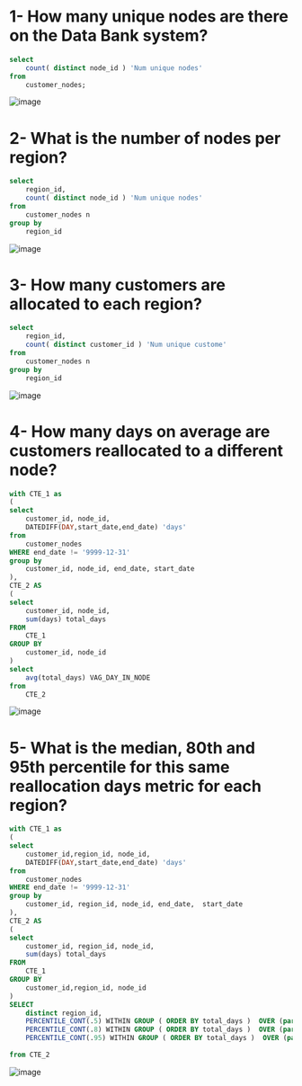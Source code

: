 # 1- How many unique nodes are there on the Data Bank system?

```sql
select 
	count( distinct node_id ) 'Num unique nodes'
from
	customer_nodes;
```
![image](https://github.com/mostafa-khairy/8-Week-SQL-Challenge-/assets/87584678/bed9aef1-6b51-4ebd-83cf-455b222a51cf)


# 2- What is the number of nodes per region?
```sql
select 
	region_id,
	count( distinct node_id ) 'Num unique nodes'
from
	customer_nodes n 
group by 
	region_id
```
![image](https://github.com/mostafa-khairy/8-Week-SQL-Challenge-/assets/87584678/fd96b664-d9cd-4d13-b511-f7ee65c8f396)

# 3- How many customers are allocated to each region?
```sql
select 
	region_id,
	count( distinct customer_id ) 'Num unique custome'
from
	customer_nodes n 
group by 
	region_id
```
![image](https://github.com/mostafa-khairy/8-Week-SQL-Challenge-/assets/87584678/31caba10-b22b-4263-a32a-f7b95dce8057)

# 4- How many days on average are customers reallocated to a different node?
```sql
with CTE_1 as 
(
select 
	customer_id, node_id,
	DATEDIFF(DAY,start_date,end_date) 'days'
from 
	customer_nodes
WHERE end_date != '9999-12-31'
group by 
	customer_id, node_id, end_date,	start_date
),
CTE_2 AS
(
select 
	customer_id, node_id,
	sum(days) total_days
FROM 
	CTE_1
GROUP BY 
	customer_id, node_id
)
select 
	avg(total_days) VAG_DAY_IN_NODE
from
	CTE_2
```
![image](https://github.com/mostafa-khairy/8-Week-SQL-Challenge-/assets/87584678/226ed5d1-6258-4930-b7b8-8a967a7d245d)


# 5- What is the median, 80th and 95th percentile for this same reallocation days metric for each region?

```sql
with CTE_1 as 
(
select 
	customer_id,region_id, node_id,
	DATEDIFF(DAY,start_date,end_date) 'days'
from 
	customer_nodes
WHERE end_date != '9999-12-31'
group by 
	customer_id, region_id, node_id, end_date,	start_date
),
CTE_2 AS
(
select 
	customer_id, region_id, node_id,
	sum(days) total_days
FROM 
	CTE_1
GROUP BY 
	customer_id,region_id, node_id
)
SELECT 
	distinct region_id, 
	PERCENTILE_CONT(.5) WITHIN GROUP ( ORDER BY total_days )  OVER (partition by region_id) AS 'median' ,
	PERCENTILE_CONT(.8) WITHIN GROUP ( ORDER BY total_days )  OVER (partition by region_id) AS '80th' ,
	PERCENTILE_CONT(.95) WITHIN GROUP ( ORDER BY total_days )  OVER (partition by region_id) AS '95th'
	
from CTE_2
```
![image](https://github.com/mostafa-khairy/8-Week-SQL-Challenge-/assets/87584678/8ef2d687-56a6-4b01-aa6a-c327876fce61)


















































